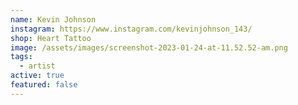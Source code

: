 ```yaml
---
name: Kevin Johnson
instagram: https://www.instagram.com/kevinjohnson_143/
shop: Heart Tattoo
image: /assets/images/screenshot-2023-01-24-at-11.52.52-am.png
tags:
  - artist
active: true
featured: false
---
```

